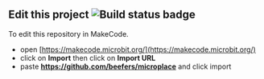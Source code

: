 ## Edit this project ![Build status badge](https://github.com/beefers/microplace/workflows/MakeCode/badge.svg)

To edit this repository in MakeCode.

* open [https://makecode.microbit.org/](https://makecode.microbit.org/)
* click on **Import** then click on **Import URL**
* paste **https://github.com/beefers/microplace** and click import

